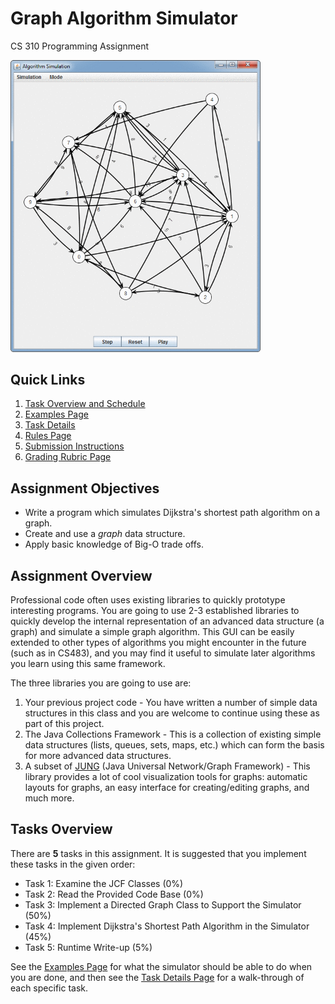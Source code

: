 # Graph Algorithm Simulator

CS 310 Programming Assignment

<img src="animated.gif" width="400px" />

## Quick Links
1. [Task Overview and Schedule](#tasks-overview)
2. [Examples Page](EXAMPLES.md)
4. [Task Details](TASKS.md)
5. [Rules Page](RULES.md)
6. [Submission Instructions](RULES.md#submission-instructions)
7. [Grading Rubric Page](GRADING.md)

## Assignment Objectives
- Write a program which simulates Dijkstra's shortest path algorithm on a graph.
- Create and use a _graph_ data structure.
- Apply basic knowledge of Big-O trade offs.

## Assignment Overview
Professional code often uses existing libraries to quickly prototype interesting programs. You are going to use 2-3 established libraries to quickly develop the internal representation of an advanced data structure (a graph) and simulate a simple graph algorithm. This GUI can be easily extended to other types of algorithms you might encounter in the future (such as in CS483), and you may find it useful to simulate later algorithms you learn using this same framework.

The three libraries you are going to use are:
1. Your previous project code - You have written a number of simple data structures in this class and you are welcome to continue using these as part of this project.
2. The Java Collections Framework - This is a collection of existing simple data structures (lists, queues, sets, maps, etc.) which can form the basis for more advanced data structures.
3. A subset of [JUNG](http://jung.sourceforge.net/) (Java Universal Network/Graph Framework) - This library provides a lot of cool visualization tools for graphs: automatic layouts for graphs, an easy interface for creating/editing graphs, and much more.

## Tasks Overview

There are **5** tasks in this assignment. It is suggested that you implement these tasks in the given order:

- Task 1: Examine the JCF Classes (0%)
- Task 2: Read the Provided Code Base (0%)
- Task 3: Implement a Directed Graph Class to Support the Simulator (50%)
- Task 4: Implement Dijkstra's Shortest Path Algorithm in the Simulator (45%)
- Task 5: Runtime Write-up (5%)

See the [Examples Page](EXAMPLES.md "") for what the simulator should be able to do when you are done, and then see the [Task Details Page](TASKS.md "") for a walk-through of each specific task.

